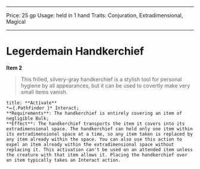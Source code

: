 
---
Price: 25 gp
Usage: held in 1 hand
Traits: Conjuration, Extradimensional, Magical

---

# Legerdemain Handkerchief

**Item 2**

> This frilled, silvery-gray handkerchief is a stylish tool for personal hygiene by all appearances, but it can be used to covertly make very small items vanish.

```ad-embed-ability
title: **Activate**
*⬻{.Pathfinder }* Interact; 
**Requirements**: The handkerchief is entirely covering an item of negligible Bulk;
**Effect**: The handkerchief transports the item it covers into its extradimensional space. The handkerchief can hold only one item within its extradimensional space at a time, so any item taken is replaced by any item already within the space. You can also use this action to expel an item already within the extradimensional space without replacing it. This activation can't be used on an attended item unless the creature with that item allows it. Placing the handkerchief over an item typically takes an Interact action.

```
